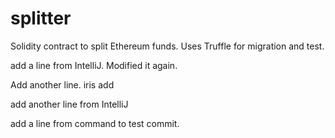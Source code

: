 # splitter
Solidity contract to split Ethereum funds. 
Uses Truffle for migration and test. 

add a line from IntelliJ. Modified it again.

Add another line.
iris add

add another line from IntelliJ

add a line from command to test commit.
